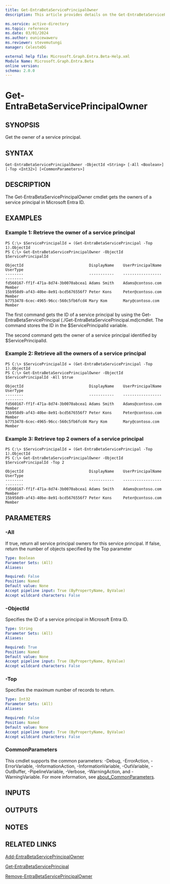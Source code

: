 ```yaml
---
title: Get-EntraBetaServicePrincipalOwner
description: This article provides details on the Get-EntraBetaServicePrincipalOwner command.

ms.service: active-directory
ms.topic: reference
ms.date: 03/01/2024
ms.author: eunicewaweru
ms.reviewer: stevemutungi
manager: CelesteDG

external help file: Microsoft.Graph.Entra.Beta-Help.xml
Module Name: Microsoft.Graph.Entra.Beta
online version:
schema: 2.0.0
---
```


# Get-EntraBetaServicePrincipalOwner

## SYNOPSIS
Get the owner of a service principal.

## SYNTAX

```
Get-EntraBetaServicePrincipalOwner -ObjectId <String> [-All <Boolean>] [-Top <Int32>] [<CommonParameters>]
```

## DESCRIPTION
The Get-EntraBetaServicePrincipalOwner cmdlet gets the owners of a service principal in Microsoft Entra ID.

## EXAMPLES

### Example 1: Retrieve the owner of a service principal
```
PS C:\> $ServicePrincipalId = (Get-EntraBetaServicePrincipal -Top 1).ObjectId
PS C:\> Get-EntraBetaServicePrincipalOwner -ObjectId $ServicePrincipalId

ObjectId                             DisplayName    UserPrincipalName   UserType
--------                             -----------    -----------------   --------
fd560167-ff1f-471a-8d74-3b0070abcea1 Adams Smith    Adams@contoso.com   Member
15b958d9-af43-40be-8e91-bcd5676556f7 Peter Kons     Peter@contoso.com   Member
b7753478-6cec-4965-96cc-560c5fb6fcd4 Mary Kom       Mary@contoso.com    Member
```

The first command gets the ID of a service principal by using the Get-EntraBetaServicePrincipal (./Get-EntraBetaServicePrincipal.md)cmdlet. 
The command stores the ID in the $ServicePrincipalId variable.

The second command gets the owner of a service principal identified by $ServicePrincipalId.

### Example 2: Retrieve all the owners of a service principal
```
PS C:\> $ServicePrincipalId = (Get-EntraBetaServicePrincipal -Top 1).ObjectId
PS C:\> Get-EntraBetaServicePrincipalOwner -ObjectId $ServicePrincipalId -All $true

ObjectId                             DisplayName    UserPrincipalName   UserType
--------                             -----------    -----------------   --------
fd560167-ff1f-471a-8d74-3b0070abcea1 Adams Smith    Adams@contoso.com   Member
15b958d9-af43-40be-8e91-bcd5676556f7 Peter Kons     Peter@contoso.com   Member
b7753478-6cec-4965-96cc-560c5fb6fcd4 Mary Kom       Mary@contoso.com    Member
```

### Example 3: Retrieve top 2 owners of a service principal
```
PS C:\> $ServicePrincipalId = (Get-EntraBetaServicePrincipal -Top 1).ObjectId
PS C:\> Get-EntraBetaServicePrincipalOwner -ObjectId $ServicePrincipalId -Top 2

ObjectId                             DisplayName    UserPrincipalName   UserType
--------                             -----------    -----------------   --------
fd560167-ff1f-471a-8d74-3b0070abcea1 Adams Smith    Adams@contoso.com   Member
15b958d9-af43-40be-8e91-bcd5676556f7 Peter Kons     Peter@contoso.com   Member
```

## PARAMETERS

### -All
If true, return all service principal owners for this service principal.
If false, return the number of objects specified by the Top parameter

```yaml
Type: Boolean
Parameter Sets: (All)
Aliases:

Required: False
Position: Named
Default value: None
Accept pipeline input: True (ByPropertyName, ByValue)
Accept wildcard characters: False
```

### -ObjectId
Specifies the ID of a service principal in Microsoft Entra ID.

```yaml
Type: String
Parameter Sets: (All)
Aliases:

Required: True
Position: Named
Default value: None
Accept pipeline input: True (ByPropertyName, ByValue)
Accept wildcard characters: False
```

### -Top
Specifies the maximum number of records to return.

```yaml
Type: Int32
Parameter Sets: (All)
Aliases:

Required: False
Position: Named
Default value: None
Accept pipeline input: True (ByPropertyName, ByValue)
Accept wildcard characters: False
```

### CommonParameters
This cmdlet supports the common parameters: -Debug, -ErrorAction, -ErrorVariable, -InformationAction, -InformationVariable, -OutVariable, -OutBuffer, -PipelineVariable, -Verbose, -WarningAction, and -WarningVariable. For more information, see [about_CommonParameters](http://go.microsoft.com/fwlink/?LinkID=113216).

## INPUTS

## OUTPUTS

## NOTES

## RELATED LINKS

[Add-EntraBetaServicePrincipalOwner](Add-EntraBetaServicePrincipalOwner.md)

[Get-EntraBetaServicePrincipal](Get-EntraBetaServicePrincipal.md)

[Remove-EntraBetaServicePrincipalOwner](Remove-EntraBetaServicePrincipalOwner.md)

